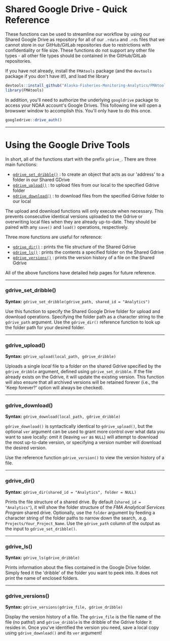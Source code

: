 # Shared Google Drive - Quick Reference

These functions can be used to streamline our workflow by using our
Shared Google Drive as repository for all of our `.rdata` and `.rds`
files that we cannot store in our GitHub/GitLab repositories due to
restrictions with confidentiality or file size. These functions do not
support any other file types - all other file types should be contained
in the GitHub/GitLab repositories.

If you have not already, install the `FMAtools` package (and the
`devtools` package if you don't have it!), and load the library

``` r
devtools::install_github("Alaska-Fisheries-Monitoring-Analytics/FMAtools")
library(FMAtools)
```

In addition, you'll need to authorize the underlying `googldrive`
package to access your NOAA account's Google Drives. This following line
will open a browswer window to accomplish this. You'll only have to do
this once.

``` r
googledrive::drive_auth()
```

------------------------------------------------------------------------

# Using the Google Drive Tools

In short, all of the functions start with the prefix `gdrive_`. There
are three main functions:

-   [`gdrive_set_dribble()`](#gdrive_set_dribble) : to create an object
    that acts as our 'address' to a folder in our Shared GDrive
-   [`gdrive_upload()`](#gdrive_upload) : to upload files from our local
    to the specified Gdrive folder
-   [`gdrive_download()`](#gdrive_download) : to download files from the
    specified Gdrive folder to our local

The upload and download functions will only execute when necessary. This
prevents consecutive identical versions uploaded to the Gdrive or
overwriting local files when they are already up-to-date. They should be
paired with any `save()` and `load()` operations, respectively.

Three more functions are useful for reference:

-   [`gdrive_dir()`](#gdrive_dir) : prints the file structure of the
    Shared Gdrive
-   [`gdrive_ls()`](#gdrive_ls) : prints the contents a specified folder
    on the Shared Gdrive
-   [`gdrive_versions()`](#gdrive_versions) : prints the version history
    of a file on the Shared Gdrive

All of the above functions have detailed help pages for future
reference.

------------------------------------------------------------------------

### gdrive_set_dribble()

**Syntax:** `gdrive_set_dribble(gdrive_path, shared_id = "Analytics")`

Use this function to specify the Shared Google Drive folder for upload
and download operations. Specifying the folder path as a character
string to the `gdrive_path` argument. Use the `gdrive_dir()` reference
function to look up the folder path for your desired folder.

------------------------------------------------------------------------

### gdrive_upload()

**Syntax:** `gdrive_upload(local_path, gdrive_dribble)`

Uploads a single *local* file to a folder on the shared Gdrive specified
by the `gdrive_dribble` argument, defined using `gdrive_set_dribble`. If
the file already exists on the Gdrive, it will update the existing
version. This function will also ensure that all archived versions will
be retained forever (i.e., the 'Keep forever?' option will always be
checked).

------------------------------------------------------------------------

### gdrive_download()

**Syntax:** `gdrive_download(local_path, gdrive_dribble)`

`gdrive_download()` is syntactically identical to `gdrive_upload()`, but
the optional `ver` argument can be used to grant more control over what
data you want to save locally: omit it (leaving `ver` as `NULL`) will
attempt to download the most up-to-date version, or specifying a version
number will download the desired version.

Use the reference function `gdrive_version()` to view the version
history of a file.

------------------------------------------------------------------------

### gdrive_dir()

**Syntax:** `gdrive_dir(shared_id = "Analytics", folder = NULL)`

Prints the file structure of a shared drive. By default
(`shared_id = "Analytics"`), it will show the folder structure of the
*FMA Analytical Services Program* shared drive. Optionally, use the
`folder` argument by feeding a character string of the folder paths to
narrow down the search, .e.g. `Projects/Your_Project_Name`. Use the
`gdrive_path` column of the output as the input to
`gdrive_set_dribble()`.

------------------------------------------------------------------------

### gdrive_ls()

**Syntax:** `gdrive_ls(gdrive_dribble)`

Prints information about the files contained in the Google Drive folder.
Simply feed it the 'dribble' of the folder you want to peek into. It
does not print the name of enclosed folders.

------------------------------------------------------------------------

### gdrive_versions()

**Syntax:** `gdrive_versions(gdrive_file, gdrive_dribble)`

Display the version history of a file. The `gdrive_file` is the file
name of the file (no paths!) and `gdrive_dribble` is the dribble of the
Gdrive folder it resides in. Once you've identified the version you
need, save a local copy using `gdrive_download()` and its `ver`
argument!
